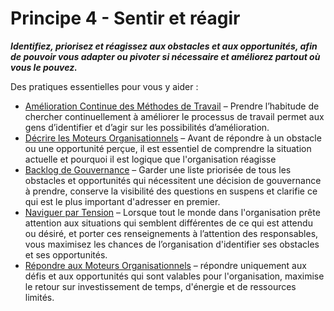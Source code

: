 # Principe 4 - Sentir et réagir


**_Identifiez, priorisez et réagissez aux obstacles et aux opportunités, afin de pouvoir vous adapter ou pivoter si nécessaire et améliorez partout où vous le pouvez._**

Des pratiques essentielles pour vous y aider :

-   [Amélioration Continue des Méthodes de Travail](section:continuous-improvement-of-work-process) – Prendre l’habitude de chercher continuellement à améliorer le processus de travail permet aux gens d’identifier et d’agir sur les possibilités d’amélioration.
-   [Décrire les Moteurs Organisationnels](section:describe-organizational-drivers) – Avant de répondre à un obstacle ou une opportunité perçue, il est essentiel de comprendre la situation actuelle et pourquoi il est logique que l'organisation réagisse
-   [Backlog de Gouvernance](section:governance-backlog) – Garder une liste priorisée de tous les obstacles et opportunités qui nécessitent une décision de gouvernance à prendre, conserve la visibilité des questions en suspens et clarifie ce qui est le plus important d'adresser en premier.
-   [Naviguer par Tension](section:navigate-via-tension) – Lorsque tout le monde dans l'organisation prête attention aux situations qui semblent différentes de ce qui est attendu ou désiré, et porter ces renseignements à l’attention des responsables, vous maximisez les chances de l’organisation d'identifier ses obstacles et ses opportunités.
-   [Répondre aux Moteurs Organisationnels](section:respond-to-organizational-drivers) – répondre uniquement aux défis et aux opportunités qui sont valables pour l'organisation, maximise le retour sur investissement de temps, d'énergie et de ressources limités.
